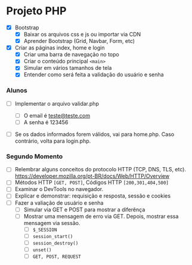 # Projeto PHP

 - [x] Bootstrap
   - [x] Baixar os arquivos css e js ou importar via CDN
   - [x] Aprender Bootstrap (Grid, Navbar, Form, etc)
 - [x] Criar as páginas index, home e login
   - [x] Criar uma barra de navegação no topo
   - [x] Criar o conteúdo principal `<main>`
   - [x] Simular em vários tamanhos de tela
   - [x] Entender como será feita a validação do usuário e senha
   
### Alunos
- [ ] Implementar o arquivo validar.php
  - [ ] O email é teste@teste.com
  - [ ] A senha é 123456
- [ ] Se os dados informados forem válidos, vai para home.php. Caso contrário, volta para login.php.


### Segundo Momento

 - [ ] Relembrar alguns conceitos do protocolo HTTP (TCP, DNS, TLS, etc).<br /> https://developer.mozilla.org/pt-BR/docs/Web/HTTP/Overview
 - [ ] Métodos HTTP `[GET, POST]`, Códigos HTTP `[200,301,404,500]`
 - [ ] Examinar o DevTools no navegador.
 - [ ] Explicar e demonstrar: requisição e resposta, sessão e cookies
 - [ ] Fazer a valiação de usuário e senha
   - [ ] Simular via GET e POST para mostrar a diferênça
   - [ ] Mostrar uma mensagem de erro via GET. Depois, mostrar essa mensagem via sessão.
     - [ ] `$_SESSION`
     - [ ] `session_start()`
     - [ ] `session_destroy()`
     - [ ] `unset()`
     - [ ] `GET, POST, REQUEST`